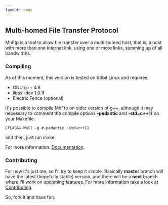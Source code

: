 ```yaml
---
layout: page
---
```


## Multi-homed File Transfer Protocol ##

MhFtp is a tool to allow file transfer over a multi-homed host, that is, a host
with more than one Internet link, using one or more links, summing up of all
bandwidths.

### Compiling ###

As of this moment, this version is tested on 64bit Linux and requires:

* GNU g++ 4.8
* libssl-dev 1.0.1f
* Electric Fence (optional)

It's possible to compile MhFtp on older version of g++, although it may necessary
to comment the compile options **-pedantic** and **-std=c++11** on your Makefile.


``CFLAGS=-Wall -g #-pedantic -std=c++11``

and then, just run make.

For more information:
[Documentation](http://albertopires.github.io/deleteme).

### Contributing
For now it's just me, so I'll try to keep it simple. Basically **master** branch
will have the latest (hopefully stable) version, and there will be a
 **next** branch where I'll work on upcoming features.
For more information take a look at [Contributing](Documentation/CONTRIB.md).

So, fork it and have fun.
